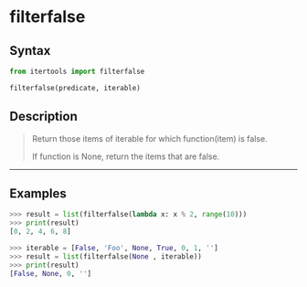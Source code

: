 # filterfalse

## Syntax

```python
from itertools import filterfalse

filterfalse(predicate, iterable)
```

## Description

> Return those items of iterable for which function(item) is false.
>
> If function is None, return the items that are false.

---

## Examples

```python
>>> result = list(filterfalse(lambda x: x % 2, range(10)))
>>> print(result)
[0, 2, 4, 6, 8]
```

```python
>>> iterable = [False, 'Foo', None, True, 0, 1, '']
>>> result = list(filterfalse(None , iterable))
>>> print(result)
[False, None, 0, '']
```
